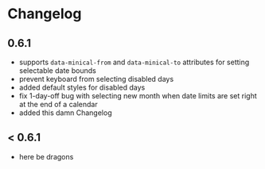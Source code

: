 # Changelog

## 0.6.1

- supports `data-minical-from` and `data-minical-to` attributes for setting selectable date bounds
- prevent keyboard from selecting disabled days
- added default styles for disabled days
- fix 1-day-off bug with selecting new month when date limits are set right at the end of a calendar
- added this damn Changelog

## < 0.6.1

- here be dragons